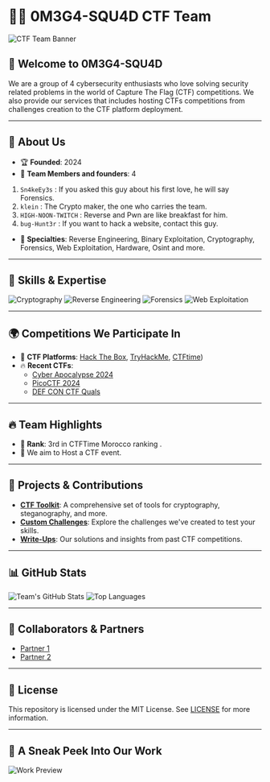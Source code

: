 # 🏴‍☠️ 0M3G4-SQU4D CTF Team

![CTF Team Banner](public/banner.gif)

## 🌟 Welcome to 0M3G4-SQU4D
We are a group of 4 cybersecurity enthusiasts who love solving security related problems in the world of Capture The Flag (CTF) competitions. We also provide our services that includes hosting CTFs competitions from challenges creation to the CTF platform deployment.

---

## 🚀 About Us
- 🏆 **Founded**: 2024
- 👥 **Team Members and founders**: 4
  
1. `Sn4keEy3s` : If you asked this guy about his first love, he will say Forensics.
2. `klein` : The Crypto maker, the one who carries the team.  
3. `HIGH-NOON-TWITCH` : Reverse and Pwn are like breakfast for him.
4. `bug-Hunt3r` : If you want to hack a website, contact this guy.

- 🔐 **Specialties**: Reverse Engineering, Binary Exploitation, Cryptography, Forensics, Web Exploitation, Hardware, Osint and more. 

---

## 🧠 Skills & Expertise
![Cryptography](https://img.shields.io/badge/-Cryptography-4B8BBE?style=flat-square&logoColor=white)
![Reverse Engineering](https://img.shields.io/badge/-Reverse_Engineering-FE7A16?style=flat-square&logoColor=white)
![Forensics](https://img.shields.io/badge/-Forensics-4CAF50?style=flat-square&logoColor=white)
![Web Exploitation](https://img.shields.io/badge/-Web_Exploitation-673AB7?style=flat-square&logoColor=white)

---

## 🌍 Competitions We Participate In
- 🏅 **CTF Platforms**: [Hack The Box](https://www.hackthebox.com/), [TryHackMe](https://www.tryhackme.com/), [CTFtime](https://ctftime.org/))
- 🔥 **Recent CTFs**:
  - [Cyber Apocalypse 2024](https://example.com)
  - [PicoCTF 2024](https://example.com)
  - [DEF CON CTF Quals](https://example.com)

---

## 🔥 Team Highlights
- 🥇 **Rank**: 3rd in CTFTime Morocco ranking .
- 🌟 We aim to Host a CTF event.
---

## 🎯 Projects & Contributions
- **[CTF Toolkit](https://github.com/TeamName/ctf-toolkit)**: A comprehensive set of tools for cryptography, steganography, and more.
- **[Custom Challenges](https://github.com/TeamName/challenges)**: Explore the challenges we've created to test your skills.
- **[Write-Ups](https://github.com/TeamName/writeups)**: Our solutions and insights from past CTF competitions.

---



## 📊 GitHub Stats
![Team's GitHub Stats](https://github-readme-stats.vercel.app/api?username=TeamName&show_icons=true&theme=dark)
![Top Languages](https://github-readme-stats.vercel.app/api/top-langs/?username=TeamName&layout=compact&theme=dark)

---

## 🤝 Collaborators & Partners
- [Partner 1](https://partner1.com)
- [Partner 2](https://partner2.com)

---

## 📜 License
This repository is licensed under the MIT License. See [LICENSE](./LICENSE) for more information.

---

## 🤩 A Sneak Peek Into Our Work
![Work Preview](https://example.com/preview.png)

